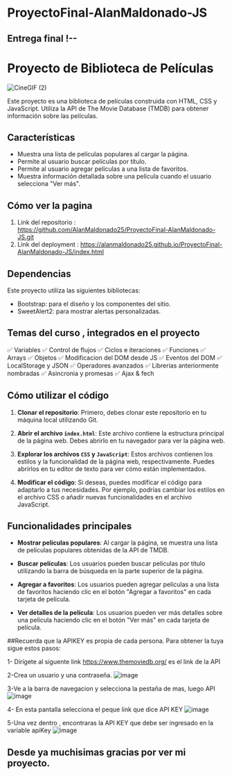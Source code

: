 # ProyectoFinal-AlanMaldonado-JS
## Entrega final !--
# Proyecto de Biblioteca de Películas
![CineGIF (2)](https://github.com/AlanMaldonado25/ProyectoFinal-AlanMaldonado-JS/assets/113191869/a6e37e9a-9850-4ae4-baeb-132868f89226)

Este proyecto es una biblioteca de películas construida con HTML, CSS y JavaScript. Utiliza la API de The Movie Database (TMDB) para obtener información sobre las películas.

## Características

- Muestra una lista de películas populares al cargar la página.
- Permite al usuario buscar películas por título.
- Permite al usuario agregar películas a una lista de favoritos.
- Muestra información detallada sobre una película cuando el usuario selecciona "Ver más".

## Cómo ver la pagina

1. Link del repositorio : https://github.com/AlanMaldonado25/ProyectoFinal-AlanMaldonado-JS.git
2. Link del deployment : https://alanmaldonado25.github.io/ProyectoFinal-AlanMaldonado-JS/index.html

## Dependencias

Este proyecto utiliza las siguientes bibliotecas:

- Bootstrap: para el diseño y los componentes del sitio.
- SweetAlert2: para mostrar alertas personalizadas.

## Temas del curso , integrados en el proyecto

✅  Variables
✅  Control de flujos
✅  Ciclos e iteraciones
✅  Funciones
✅  Arrays
✅  Objetos
✅  Modificacion del DOM desde JS
✅  Eventos del DOM
✅  LocalStorage y JSON
✅  Operadores avanzados
✅  Librerias anteriormente nombradas
✅  Asincronia y promesas
✅  Ajax & fech

## Cómo utilizar el código

1. **Clonar el repositorio**: Primero, debes clonar este repositorio en tu máquina local utilizando Git.

2. **Abrir el archivo `index.html`**: Este archivo contiene la estructura principal de la página web. Debes abrirlo en tu navegador para ver la página web.

3. **Explorar los archivos `CSS` y `JavaScript`**: Estos archivos contienen los estilos y la funcionalidad de la página web, respectivamente. Puedes abrirlos en tu editor de texto para ver cómo están implementados.

4. **Modificar el código**: Si deseas, puedes modificar el código para adaptarlo a tus necesidades. Por ejemplo, podrías cambiar los estilos en el archivo CSS o añadir nuevas funcionalidades en el archivo JavaScript.

## Funcionalidades principales

- **Mostrar películas populares**: Al cargar la página, se muestra una lista de películas populares obtenidas de la API de TMDB.

- **Buscar películas**: Los usuarios pueden buscar películas por título utilizando la barra de búsqueda en la parte superior de la página.

- **Agregar a favoritos**: Los usuarios pueden agregar películas a una lista de favoritos haciendo clic en el botón "Agregar a favoritos" en cada tarjeta de película.

- **Ver detalles de la película**: Los usuarios pueden ver más detalles sobre una película haciendo clic en el botón "Ver más" en cada tarjeta de película.

##Recuerda que la APIKEY es propia de cada persona. Para obtener la tuya sigue estos pasos:

1- Dirígete al siguente link https://www.themoviedb.org/ es el link de la API

2-Crea un usuario y una contraseña.
![image](https://github.com/AlanMaldonado25/ProyectoFinal-AlanMaldonado-JS/assets/113191869/7c384c28-3541-49db-8be0-76259ac48ba3)

3-Ve a la barra de navegacion y selecciona la pestaña de mas, luego API
![image](https://github.com/AlanMaldonado25/ProyectoFinal-AlanMaldonado-JS/assets/113191869/62ca2acc-7caa-4265-b228-8422cebc4dfe)

4- En esta pantalla selecciona el peque link que dice API KEY
![image](https://github.com/AlanMaldonado25/ProyectoFinal-AlanMaldonado-JS/assets/113191869/04eb0d77-4762-415e-9cae-f5a1c29fc274)

5-Una vez dentro , encontraras la API KEY que debe ser ingresado en la variable apiKey
![image](https://github.com/AlanMaldonado25/ProyectoFinal-AlanMaldonado-JS/assets/113191869/ff2f98d6-e7aa-4a31-87c7-def222579e4e)

## Desde ya muchisimas gracias por ver mi proyecto. 



